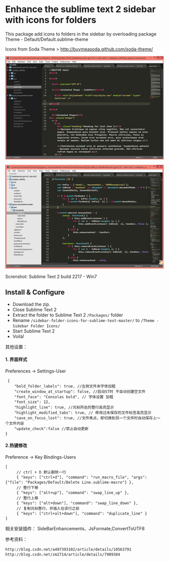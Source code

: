 Enhance the sublime text 2 sidebar with icons for folders
===========================================================


This package add icons to folders in the sidebar by overloading package Theme - Default/Default.sublime-theme

Icons from Soda Theme > http://buymeasoda.github.com/soda-theme/

![Sublime Text 2 Sidebar folder icons](https://raw.githubusercontent.com/senola/pictures/master/sublime%20Text/add_folder_black_color.jpg)


![Sublime Text 2 Sidebar folder icons](https://raw.githubusercontent.com/senola/pictures/master/sublime%20Text/add_folder_white_color.jpg)

Screnshot: Sublime Text 2 build 2217 - Win7


Install & Configure
-----------------------------------------------------------
- Download the zip.
- Close Sublime Text 2
- Extract the folder to Sublime Text 2 <code>/Packages/</code> folder
- Rename <code>/sidebar-folder-icons-for-sublime-text-master/</code> to <code>/Theme - Sidebar Folder Icons/</code>
- Start Sublime Text 2
- Voilà!


其他设置：

#### 1. 界面样式
Preferences -> Settings-User

	 {
		"bold_folder_labels": true, //左侧文件夹字体加粗
		"create_window_at_startup": false, //启动ST时 不自动创建空文件
		"font_face": "Consolas bold", // 字体设置 加粗
		"font_size": 12,
		"highlight_line": true, //光标所处的整行高亮显示
		"highlight_modified_tabs": true, // 修改过未保存的文件标签高亮显示
		"save_on_focus_lost": true, //文件焦点，即切换到另一个文件时自动保存上一个文件内容
        "update_check":false //禁止自动更新
	}
 

#### 2.热键修改

Preference -> Key Bindings-Users

    [
	     // ctrl + D 默认删除一行
	     { "keys": ["ctrl+d"], "command": "run_macro_file", "args": {"file": "Packages/Default/Delete Line.sublime-macro"} },
	     // 整行下移
	     { "keys": ["alt+up"], "command": "swap_line_up" },
	     // 整行上移
	     { "keys": ["alt+down"], "command": "swap_line_down" },
	     // 复制光标整行，并插入在该行之前
	     { "keys": ["ctrl+alt+down"], "command": "duplicate_line" }
    ] 

相关安装插件：
SideBarEnhancements、JsFormate,ConvertToUTF8

参考资料：

	http://blog.csdn.net/a497393102/article/details/10563791    
	http://blog.csdn.net/zm2714/article/details/7989384


